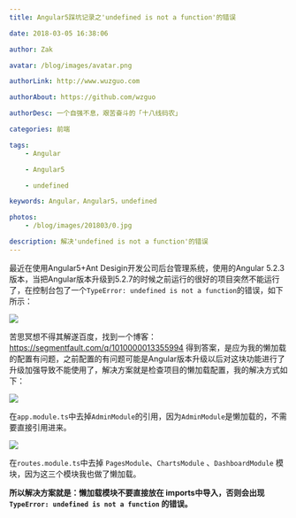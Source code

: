 ```yaml
---
title: Angular5踩坑记录之'undefined is not a function'的错误

date: 2018-03-05 16:38:06

author: Zak

avatar: /blog/images/avatar.png

authorLink: http://www.wuzguo.com

authorAbout: https://github.com/wzguo

authorDesc: 一个自强不息，艰苦奋斗的「十八线码农」

categories: 前端

tags:
	- Angular

	- Angular5

	- undefined

keywords: Angular，Angular5，undefined

photos:
	- /blog/images/201803/0.jpg

description: 解决'undefined is not a function'的错误
---
```


最近在使用Angular5+Ant Desigin开发公司后台管理系统，使用的Angular 5.2.3版本，当把Angular版本升级到5.2.7的时候之前运行的很好的项目突然不能运行了，在控制台包了一个`TypeError: undefined is not a function`的错误，如下所示：

![](/blog/images/201803/0.jpg)

苦思冥想不得其解遂百度，找到一个博客：https://segmentfault.com/q/1010000013355994 得到答案，是应为我的懒加载的配置有问题，之前配置的有问题可能是Angular版本升级以后对这块功能进行了升级加强导致不能使用了，解决方案就是检查项目的懒加载配置，我的解决方式如下：

![](/blog/images/201803/1.jpg)

在`app.module.ts`中去掉`AdminModule`的引用，因为`AdminModule`是懒加载的，不需要直接引用进来。

![](/blog/images/201803/2.jpg)

在`routes.module.ts`中去掉 `PagesModule`、`ChartsModule` 、`DashboardModule` 模块，因为这三个模块我也做了懒加载。

**所以解决方案就是：懒加载模块不要直接放在 imports中导入，否则会出现 `TypeError: undefined is not a function` 的错误。**